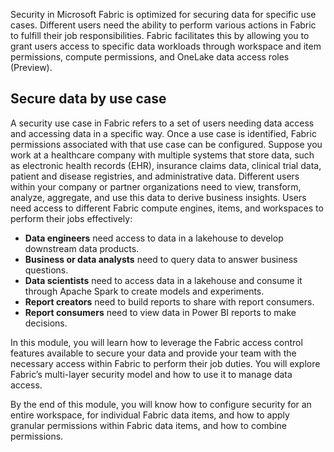 Security in Microsoft Fabric is optimized for securing data for specific use cases. Different users need the ability to perform various actions in Fabric to fulfill their job responsibilities. Fabric facilitates this by allowing you to grant users access to specific data workloads through workspace and item permissions, compute permissions, and OneLake data access roles (Preview).

## Secure data by use case
A security use case in Fabric refers to a set of users needing data access and accessing data in a specific way. Once a use case is identified, Fabric permissions associated with that use case can be configured. Suppose you work at a healthcare company with multiple systems that store data, such as electronic health records (EHR), insurance claims data, clinical trial data, patient and disease registries, and administrative data. Different users within your company or partner organizations need to view, transform, analyze, aggregate, and use this data to derive business insights. Users need access to different Fabric compute engines, items, and workspaces to perform their jobs effectively:

- **Data engineers** need access to data in a lakehouse to develop downstream data products. 
- **Business or data analysts** need to query data to answer business questions. 
- **Data scientists** need to access data in a lakehouse and consume it through Apache Spark to create models and experiments. 
- **Report creators** need to build reports to share with report consumers.
- **Report consumers** need to view data in Power BI reports to make decisions.

In this module, you will learn how to leverage the Fabric access control features available to secure your data and provide your team with the necessary access within Fabric to perform their job duties. You will explore Fabric’s multi-layer security model and how to use it to manage data access.

By the end of this module, you will know how to configure security for an entire workspace, for individual Fabric data items, and how to apply granular permissions within Fabric data items, and how to combine permissions.
